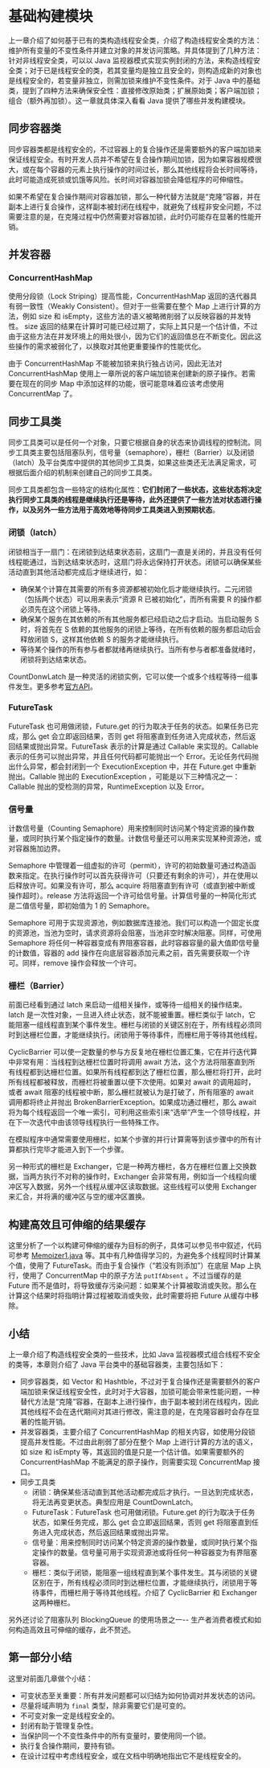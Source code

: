 # 基础构建模块

上一章介绍了如何基于已有的类构造线程安全类，介绍了构造线程安全类的方法：维护所有变量的不变性条件并建立对象的并发访问策略。并具体提到了几种方法：针对非线程安全类，可以以 Java 监视器模式实现实例封闭的方法，来构造线程安全类；对于已是线程安全的类，若其变量均是独立且安全的，则构造成新的对象也是线程安全的，若变量非独立，则需加锁来维护不变性条件。对于 Java 中的基础类，提到了四种方法来确保安全性：直接修改原始类；扩展原始类；客户端加锁；组合（额外再加锁）。这一章就具体深入看看 Java 提供了哪些并发构建模块。

## 同步容器类
同步容器类都是线程安全的，不过容器上的复合操作还是需要额外的客户端加锁来保证线程安全。有时开发人员并不希望在复合操作期间加锁，因为如果容器规模很大，或在每个容器的元素上执行操作的时间过长，那么其他线程将会长时间等待，此时可能造成死锁或饥饿等风险。长时间对容器加锁会降低程序的可伸缩性。

如果不希望在复合操作期间对容器加锁，那么一种代替方法就是“克隆”容器，并在副本上进行复合操作，这样副本被封闭在线程中，就避免了线程非安全问题，不过需要注意的是，在克隆过程中仍然需要对容器加锁，此时仍可能存在显著的性能开销。

## 并发容器

### ConcurrentHashMap
使用分段锁（Lock Striping）提高性能，ConcurrentHashMap 返回的迭代器具有弱一致性（Weakly Consistent）。但对于一些需要在整个 Map 上进行计算的方法，例如 size 和  isEmpty，这些方法的语义被略微削弱了以反映容器的并发特性。 size 返回的结果在计算时可能已经过期了，实际上其只是一个估计值，不过由于这些方法在并发环境上的用处很小，因为它们的返回值总在不断变化。因此这些操作的需求被弱化了，以换取对其他更重要操作的性能优化。

由于 ConcurrentHashMap 不能被加锁来执行独占访问，因此无法对 ConcurrentHashMap 使用上一章所说的客户端加锁来创建新的原子操作。若需要在现在的同步 Map 中添加这样的功能，很可能意味着应该考虑使用 ConcurrentMap 了。

## 同步工具类
同步工具类可以是任何一个对象，只要它根据自身的状态来协调线程的控制流。同步工具类主要包括阻塞队列，信号量（semaphore），栅栏（Barrier）以及闭锁（latch）及平台类库中提供的其他同步工具类，如果这些类还无法满足需求，可根据后面介绍的机制来创建自己的同步工具类。

同步工具类都包含一些特定的结构化属性：**它们封闭了一些状态，这些状态将决定执行同步工具类的线程是继续执行还是等待，此外还提供了一些方法对状态进行操作，以及另外一些方法用于高效地等待同步工具类进入到预期状态**。

### 闭锁（latch）
闭锁相当于一扇门：在闭锁到达结束状态前，这扇门一直是关闭的，并且没有任何线程能通过，当到达结束状态时，这扇门将永远保持打开状态。闭锁可以确保某些活动直到其他活动都完成后才继续进行，如：
- 确保某个计算在其需要的所有多资源都被初始化后才能继续执行。二元闭锁（包括两个状态）可以用来表示“资源 R 已被初始化”，而所有需要 R 的操作都必须先在这个闭锁上等待。
- 确保某个服务在其依赖的所有其他服务都已经启动之后才启动。当启动服务 S 时，将首先在 S 依赖的其他服务的闭锁上等待，在所有依赖的服务都启动后会释放闭锁 S，这样其他依赖 S 的服务才能继续执行。
- 等待某个操作的所有参与者都就绪再继续执行。当所有参与者都准备就绪时，闭锁将到达结束状态。

CountDonwLatch 是一种灵活的闭锁实例，它可以使一个或多个线程等待一组事件发生。更多参考[官方API](https://docs.oracle.com/javase/8/docs/api/java/util/concurrent/CountDownLatch.html)。

### FutureTask
FutureTask 也可用做闭锁，Future.get 的行为取决于任务的状态。如果任务已完成，那么 get 会立即返回结果，否则 get 将阻塞直到任务进入完成状态，然后返回结果或抛出异常。FutureTask 表示的计算是通过 Callable 来实现的。Callable 表示的任务可以抛出异常，并且任何代码都可能抛出一个 Error。无论任务代码抛出什么异常，都会封闭到一个 ExecutionException 中，并在 Future.get 中重新抛出。Callable 抛出的 ExecutionException ，可能是以下三种情况之一：Callable 抛出的受检测的异常，RuntimeException 以及 Error。

### 信号量
计数信号量（Counting Semaphore）用来控制同时访问某个特定资源的操作数量，或同时执行某个指定操作的数量。计数信号量还可以用来实现某种资源池，或对容器施加边界。

Semaphore 中管理着一组虚拟的许可（permit），许可的初始数量可通过构造函数来指定。在执行操作时可以首先获得许可（只要还有剩余的许可），并在使用以后释放许可。如果没有许可，那么 acquire 将阻塞直到有许可（或直到被中断或操作超时）。release 方法将返回一个许可给信号量。计算信号量的一种简化形式是二值信号量，即初始值为 1 的 Semaphore。

Semaphore 可用于实现资源池，例如数据库连接池。我们可以构造一个固定长度的资源池，当池为空时，请求资源将会阻塞，当池非空时解决阻塞。同样，可使用 Semaphore 将任何一种容器变成有界阻塞容器，此时容器容量的最大值即信号量的计数值，容器的 add 操作在向底层容器添加元素之前，首先需要获取一个许可。同样，remove 操作会释放一个许可。

### 栅栏（Barrier）
前面已经看到通过 latch 来启动一组相关操作，或等待一组相关的操作结束。latch 是一次性对象，一旦进入终止状态，就不能被重置。栅栏类似于 latch，它能阻塞一组线程直到某个事件发生。栅栏与闭锁的关键区别在于，所有线程必须同时到达栅栏位置，才能继续执行。闭锁用于等待事件，而栅栏用于等待其他线程。

CyclicBarrier 可以使一定数量的参与方反复地在栅栏位置汇集，它在并行迭代算中非常有用：当线程到达栅栏位置时将调用 await 方法，这个方法将阻塞直到所有线程都到达栅栏位置。如果所有线程都到达了栅栏位置，那么栅栏将打开，此时所有线程都被释放，而栅栏将被重置以便下次使用。如果对 await 的调用超时，或者 await 阻塞的线程被中断，那么栅栏就被认为是打破了，所有阻塞的 await 调用都将终止并抛出 BrokenBarrierException。如果成功通过栅栏，那么 await 将为每个线程返回一个唯一索引，可利用这些索引来“选举”产生一个领导线程，并在下一次迭代中由该领导线程执行一些特殊工作。

在模拟程序中通常需要使用栅栏，如某个步骤的并行计算需等到该步骤中的所有计算都执行完毕才能进入到下一个步骤。

另一种形式的栅栏是 Exchanger，它是一种两方栅栏，各方在栅栏位置上交换数据，当两方执行不对称的操作时，Exchanger 会非常有用，例如当一个线程向缓冲区写入数据，另外一个线程从缓冲区读取数据。这些线程可以使用 Exchanger 来汇合，并将满的缓冲区与空的缓冲区置换。

## 构建高效且可伸缩的结果缓存
这里分析了一个以构建可伸缩的缓存为目标的例子，具体可以参见书中叙述，代码可参考 [Memoizer1.java](http://jcip.net/listings/Memoizer1.java) 等。其中有几种值得学习的，为避免多个线程同时计算某个值，使用了 FutureTask。而由于复合操作（“若没有则添加”）在底层 Map 上执行，使用了 ConcurrentMap 中的原子方法 `putIfAbsent` 。不过当缓存的是 Future 而不是值时，将导致缓存污染问题：如果某个计算被取消或失败。那么在计算这个结果时将指明计算过程被取消或失败，此时需要将把 Future 从缓存中移除。

## 小结
上一章介绍了构造线程安全类的一些技术，比如 Java 监视器模式组合线程不安全的类等，本章则介绍了 Java 平台类中的基础容器类，主要包括如下：
- 同步容器类，如 Vector 和 Hashtble，不过对于复合操作还是需要额外的客户端加锁来保证线程安全性，此时对于大容器，加锁可能会带来性能问题，一种替代方法是“克隆”容器，在副本上进行操作，由于副本被封闭在线程内，因此其他线程不会在迭代期间对其进行修改，需注意的是，在克隆容器时会存在显著的性能开销。
- 并发容器类，主要介绍了 ConcurrentHashMap 的相关内容，如使用分段锁提高并发性能。不过由此削弱了部分在整个 Map 上进行计算的方法的语义，如 size 和 isEmpty 等，其返回的值是只是一个估计值。如果需要额外的 ConcurrentHashMap 不能满足的原子操作，则需要实现 ConcurrentMap 接口。
- 同步工具类
  - 闭锁：确保某些活动直到其他活动都完成后才执行。一旦达到完成状态，将无法再变更状态。典型应用是 CountDownLatch。
  - FutureTask：FutureTask 也可用做闭锁。Future.get 的行为取决于任务状态，如果任务完成，那么 get 会立即返回结果，否则 get 将阻塞直到任务进入完成状态，然后返回结果或抛出异常。
  - 信号量：用来控制同时访问某个特定资源的操作数量，或同时执行某个指定操作的数量。信号量可用于实现资源池或将任何一种容器变为有界阻塞容器。
  - 栅栏：类似于闭锁，能阻塞一组线程直到某个事件发生。其与闭锁的关键区别在于，所有线程必须同时到达栅栏位置，才能继续执行，闭锁用于等待事件，而栅栏用于等待其他线程。介绍了 CyclicBarrier 和 Exchanger 这两种栅栏。

另外还讨论了阻塞队列 BlockingQueue 的使用场景之一-- 生产者消费者模式和如何构造高效且可伸缩的缓存，此不赘述。

## 第一部分小结
这里对前面几章做个小结：
- 可变状态至关重要：所有并发问题都可以归结为如何协调对并发状态的访问。
- 尽量将域声明为 `final` 类型，除非需要它们是可变的。
- 不可变对象一定是线程安全的。
- 封闭有助于管理复杂性。
- 当保护同一个不变性条件中的所有变量时，要使用同一个锁。
- 执行复合操作期间，要持有锁。
- 在设计过程中考虑线程安全，或在文档中明确地指出它不是线程安全的。

